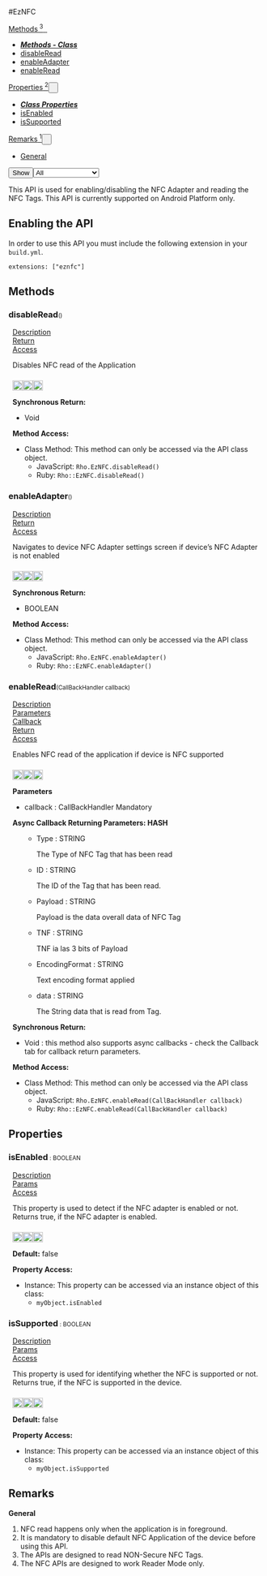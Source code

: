 #EzNFC
<div class="btn-group"><a href="#Methods" class="btn"><i class="icon-cog"></i> Methods<sup>&nbsp;3</sub></a><a class="btn dropdown-toggle" data-toggle="dropdown" data-target="#" href="#Methods" >  <span class="caret"></span>&nbsp;</a><ul class="dropdown-menu" style="max-height: 500px;overflow: auto;"><li class="disabled"><a tabindex="-1" href="#"><b><i>Methods - Class</i></b></a><li><a href="#mdisableRead" data-target="cMethoddisableRead" class="autouncollapse">disableRead</a></li><li><a href="#menableAdapter" data-target="cMethodenableAdapter" class="autouncollapse">enableAdapter</a></li><li><a href="#menableRead" data-target="cMethodenableRead" class="autouncollapse">enableRead</a></li></li></ul></div><div class="btn-group"><a href="#Properties" class="btn"><i class="icon-list"></i> Properties<sup>&nbsp;2</sup></a><button href="#" class="btn dropdown-toggle" data-toggle="dropdown">  <span class="caret"></span>&nbsp;</button><ul class="dropdown-menu" style="max-height: 500px;overflow: auto;"><li class="disabled"><a tabindex="-1" href="#"><b><i>Class Properties</i></b></a><li><a href="#pisEnabled" data-target="cPropertyisEnabled" class="autouncollapse">isEnabled</a></li><li><a href="#pisSupported" data-target="cPropertyisSupported" class="autouncollapse">isSupported</a></li></li></ul></div><div class="btn-group"><a href="#Remarks" class="btn"><i class="icon-warning-sign"></i> Remarks<sup>&nbsp;1</sup></a><button href="#" class="btn dropdown-toggle" data-toggle="dropdown">  <span class="caret"></span>&nbsp;</button><ul class="dropdown-menu" style="max-height: 500px;overflow: auto;"><li><a href="#r0" data-target="rRemark0" class="autouncollapse">General</a></li></ul></div><div class="btn-group pull-right"><button class="btn dropdown-toggle" id="apiFilterBtn" data-toggle="dropdown" href="#" title="Filter Properties and Methods"><i class="icon-filter "></i>Show</button><select id="apiFilter" class="dropdown-menu apiFilter"><option value="all">All</option><option value="js">JavaScript</option><option value="ruby">Ruby</option><option value="android">Android</option><option value="ios">iOS</option><option value="wm">Windows Mobile</option><option value="wp8">Windows Phone 8</option><option value="w32">Windows Desktop</option><option value="msi">MSI Only</option></select></div><div  id="apibody" style="overflow:auto;padding-right: 5px;">
<p>This API is used for enabling/disabling the NFC Adapter and reading the NFC Tags. This API is currently supported on Android Platform only.</p>
<h2>Enabling the API</h2>

<p>In order to use this API you must include the following extension in your <code>build.yml</code>.</p>

<pre><code>extensions: ["eznfc"]
</code></pre>


<a name='Methods'></a>
<h2><i class='icon-cog'></i>Methods</h2>

<div class="accordion" id="accordion"><a name ='mdisableRead'/><div class=' method  js ruby android' id='mdisableRead'><h3><strong  >disableRead</strong><span style='font-size:.7em;font-weight:normal;'>()</span></h3><ul class="nav nav-tabs" style="padding-left:8px"><li class='active'><a href="#mdisableRead1" data-toggle="tab">Description</a></li><li ><a href="#mdisableRead4" data-toggle="tab">Return</a></li><li ><a href="#mdisableRead6" data-toggle="tab">Access</a></li></ul><div class='tab-content' style='padding-left:8px' id='tc-disableRead'><div class="tab-pane fade active in" id="mdisableRead1"><p>Disables NFC read of the Application</p>
<p><div><p><img src="/img/js.png" style="width: 20px;padding-top: 8px" rel="tooltip" title="JavaScript"><img src="/img/ruby.png" style="width: 20px;padding-top: 8px" rel="tooltip" title="Ruby"><img src="/img/android.png" style="width: 20px;padding-top: 8px" rel="tooltip" title="Android"></p></div></p></div><div class="tab-pane fade" id="mdisableRead2"></div><div class="tab-pane fade" id="mdisableRead3"></div><div class="tab-pane fade" id="mdisableRead4"><div><p><strong>Synchronous Return:</strong></p><ul><li>Void</li></ul></div></div><div class="tab-pane fade" id="mdisableRead6"><div><p><strong>Method Access:</strong></p><ul><li><i class="icon-book"></i>Class Method: This method can only be accessed via the API class object. <ul><li>JavaScript: <code>Rho.EzNFC.disableRead()</code> </li><li>Ruby: <code>Rho::EzNFC.disableRead()</code></li></ul></li></ul></div></div></div>  </div><a name ='menableAdapter'/><div class=' method  js ruby android' id='menableAdapter'><h3><strong  >enableAdapter</strong><span style='font-size:.7em;font-weight:normal;'>()</span></h3><ul class="nav nav-tabs" style="padding-left:8px"><li class='active'><a href="#menableAdapter1" data-toggle="tab">Description</a></li><li ><a href="#menableAdapter4" data-toggle="tab">Return</a></li><li ><a href="#menableAdapter6" data-toggle="tab">Access</a></li></ul><div class='tab-content' style='padding-left:8px' id='tc-enableAdapter'><div class="tab-pane fade active in" id="menableAdapter1"><p>Navigates to device NFC Adapter settings screen if device&rsquo;s NFC Adapter is not enabled</p>
<p><div><p><img src="/img/js.png" style="width: 20px;padding-top: 8px" rel="tooltip" title="JavaScript"><img src="/img/ruby.png" style="width: 20px;padding-top: 8px" rel="tooltip" title="Ruby"><img src="/img/android.png" style="width: 20px;padding-top: 8px" rel="tooltip" title="Android"></p></div></p></div><div class="tab-pane fade" id="menableAdapter2"></div><div class="tab-pane fade" id="menableAdapter3"></div><div class="tab-pane fade" id="menableAdapter4"><div><p><strong>Synchronous Return:</strong></p><ul><li>BOOLEAN</li></ul></div></div><div class="tab-pane fade" id="menableAdapter6"><div><p><strong>Method Access:</strong></p><ul><li><i class="icon-book"></i>Class Method: This method can only be accessed via the API class object. <ul><li>JavaScript: <code>Rho.EzNFC.enableAdapter()</code> </li><li>Ruby: <code>Rho::EzNFC.enableAdapter()</code></li></ul></li></ul></div></div></div>  </div><a name ='menableRead'/><div class=' method  js ruby android' id='menableRead'><h3><strong  >enableRead</strong><span style='font-size:.7em;font-weight:normal;'>(<span class='text-info'>CallBackHandler</span> callback)</span></h3><ul class="nav nav-tabs" style="padding-left:8px"><li class='active'><a href="#menableRead1" data-toggle="tab">Description</a></li><li ><a href="#menableRead2" data-toggle="tab">Parameters</a></li><li ><a href="#menableRead3" data-toggle="tab">Callback</a></li><li ><a href="#menableRead4" data-toggle="tab">Return</a></li><li ><a href="#menableRead6" data-toggle="tab">Access</a></li></ul><div class='tab-content' style='padding-left:8px' id='tc-enableRead'><div class="tab-pane fade active in" id="menableRead1"><p>Enables NFC read of the application if device is NFC supported</p>
<p><div><p><img src="/img/js.png" style="width: 20px;padding-top: 8px" rel="tooltip" title="JavaScript"><img src="/img/ruby.png" style="width: 20px;padding-top: 8px" rel="tooltip" title="Ruby"><img src="/img/android.png" style="width: 20px;padding-top: 8px" rel="tooltip" title="Android"></p></div></p></div><div class="tab-pane fade" id="menableRead2"><div><p><strong>Parameters</strong></p><ul><li>callback : <span class='text-info'>CallBackHandler</span> <span class='label label-warning'>Mandatory</span> </li></ul></div></div><div class="tab-pane fade" id="menableRead3"><div><p><strong>Async Callback Returning Parameters: <span class='text-info'>HASH</span></strong></p><ul><ul><li>Type : <span class='text-info'>STRING</span><p><p>The Type of NFC Tag that has been read</p>
 </p></li><li>ID : <span class='text-info'>STRING</span><p><p>The ID of the Tag that has been read.</p>
 </p></li><li>Payload : <span class='text-info'>STRING</span><p><p>Payload is the data overall data of NFC Tag</p>
 </p></li><li>TNF : <span class='text-info'>STRING</span><p><p>TNF ia las 3 bits of Payload</p>
 </p></li><li>EncodingFormat  : <span class='text-info'>STRING</span><p><p>Text encoding format applied</p>
 </p></li><li>data : <span class='text-info'>STRING</span><p><p>The String data that is read from Tag.</p>
 </p></li></ul></ul></div></div><div class="tab-pane fade" id="menableRead4"><div><p><strong>Synchronous Return:</strong></p><ul><li>Void : this method also supports async callbacks - check the Callback tab for callback return parameters.</li></ul></div></div><div class="tab-pane fade" id="menableRead6"><div><p><strong>Method Access:</strong></p><ul><li><i class="icon-book"></i>Class Method: This method can only be accessed via the API class object. <ul><li>JavaScript: <code>Rho.EzNFC.enableRead(<span class='text-info'>CallBackHandler</span> callback)</code> </li><li>Ruby: <code>Rho::EzNFC.enableRead(<span class='text-info'>CallBackHandler</span> callback)</code></li></ul></li></ul></div></div></div>  </div></div>
<a name='Properties'></a>
<h2><i class='icon-list'></i>Properties</h2>

<a name='pisEnabled'></a><div class=' method  js ruby android' id='pisEnabled'><h3><strong  >isEnabled</strong><span style='font-size:.7em;font-weight:normal;'> : <span class='text-info'>BOOLEAN</span>  </span></h3><ul class="nav nav-tabs" style="padding-left:8px"><li class='active'><a href="#pisEnabled1" data-toggle="tab">Description</a></li><li ><a href="#pisEnabled2" data-toggle="tab">Params</a></li><li ><a href="#pisEnabled6" data-toggle="tab">Access</a></li></ul><div class='tab-content' style='padding-left:8px' id='tc-isEnabled'><div class="tab-pane fade active in" id="pisEnabled1"><p>This property is used to detect if the NFC adapter is enabled or not. Returns true, if the NFC adapter is enabled.</p>
<p><div><p><img src="/img/js.png" style="width: 20px;padding-top: 8px" rel="tooltip" title="JavaScript"><img src="/img/ruby.png" style="width: 20px;padding-top: 8px" rel="tooltip" title="Ruby"><img src="/img/android.png" style="width: 20px;padding-top: 8px" rel="tooltip" title="Android"> </p></div></p></div><div class="tab-pane fade" id="pisEnabled2"><p><strong>Default:</strong> false</p></div><div class="tab-pane fade" id="pisEnabled5"></div><div class="tab-pane fade" id="pisEnabled6"><div><p><strong>Property Access:</strong></p><ul><li><i class="icon-file"></i>Instance: This property can be accessed via an instance object of this class: <ul><li><code>myObject.isEnabled</code></li></ul></li></ul></div></div></div>  </div><a name='pisSupported'></a><div class=' method  js ruby android' id='pisSupported'><h3><strong  >isSupported</strong><span style='font-size:.7em;font-weight:normal;'> : <span class='text-info'>BOOLEAN</span>  </span></h3><ul class="nav nav-tabs" style="padding-left:8px"><li class='active'><a href="#pisSupported1" data-toggle="tab">Description</a></li><li ><a href="#pisSupported2" data-toggle="tab">Params</a></li><li ><a href="#pisSupported6" data-toggle="tab">Access</a></li></ul><div class='tab-content' style='padding-left:8px' id='tc-isSupported'><div class="tab-pane fade active in" id="pisSupported1"><p>This property is used for identifying whether the NFC is supported or not. Returns true, if the NFC is supported in the device.</p>
<p><div><p><img src="/img/js.png" style="width: 20px;padding-top: 8px" rel="tooltip" title="JavaScript"><img src="/img/ruby.png" style="width: 20px;padding-top: 8px" rel="tooltip" title="Ruby"><img src="/img/android.png" style="width: 20px;padding-top: 8px" rel="tooltip" title="Android"> </p></div></p></div><div class="tab-pane fade" id="pisSupported2"><p><strong>Default:</strong> false</p></div><div class="tab-pane fade" id="pisSupported5"></div><div class="tab-pane fade" id="pisSupported6"><div><p><strong>Property Access:</strong></p><ul><li><i class="icon-file"></i>Instance: This property can be accessed via an instance object of this class: <ul><li><code>myObject.isSupported</code></li></ul></li></ul></div></div></div>  </div>
<a name='Remarks'></a>
<h2><i class='icon-warning-sign'></i>Remarks</h2>

<a name='r0'></a><div class=' remarks' id='r0'><div class="accordion-group"><div class="accordion-heading"><span class="accordion-toggle"  href="#cRemark0"><strong>General</strong></div><div id="cRemark0" class="accordion-body">  <div class="accordion-inner"><ol>
<li>NFC read happens only when the application is in foreground.</li>
<li>It is mandatory to disable default NFC Application of the device before using this API.</li>
<li>The APIs are designed to read NON-Secure NFC Tags.</li>
<li>The NFC APIs are designed to work Reader Mode only.</li>
</ol>

  </div></div></div></div></div>